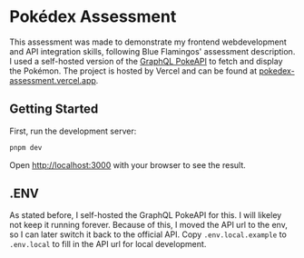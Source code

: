# Pokédex Assessment

This assessment was made to demonstrate my frontend webdevelopment and API integration skills, following Blue Flamingos' assessment description. I used a self-hosted version of the [GraphQL PokeAPI](https://pokeapi.co/docs/graphql) to fetch and display the Pokémon.
The project is hosted by Vercel and can be found at [pokedex-assessment.vercel.app](https://pokedex-assessment.vercel.app).

## Getting Started

First, run the development server:

```bash
pnpm dev
```

Open [http://localhost:3000](http://localhost:3000) with your browser to see the result.

## .ENV

As stated before, I self-hosted the GraphQL PokeAPI for this. I will likeley not keep it running forever.
Because of this, I moved the API url to the env, so I can later switch it back to the official API.
Copy `.env.local.example` to `.env.local` to fill in the API url for local development.
